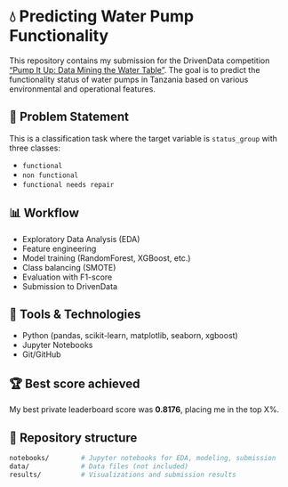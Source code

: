 # 💧 Predicting Water Pump Functionality

This repository contains my submission for the DrivenData competition [“Pump It Up: Data Mining the Water Table”](https://www.drivendata.org/competitions/7/pump-it-up-data-mining-the-water-table/). The goal is to predict the functionality status of water pumps in Tanzania based on various environmental and operational features.

## 🧠 Problem Statement

This is a classification task where the target variable is `status_group` with three classes:
- `functional`
- `non functional`
- `functional needs repair`

## 📊 Workflow

- Exploratory Data Analysis (EDA)
- Feature engineering
- Model training (RandomForest, XGBoost, etc.)
- Class balancing (SMOTE)
- Evaluation with F1-score
- Submission to DrivenData

## 🧰 Tools & Technologies

- Python (pandas, scikit-learn, matplotlib, seaborn, xgboost)
- Jupyter Notebooks
- Git/GitHub

## 🏆 Best score achieved

My best private leaderboard score was **0.8176**, placing me in the top X%.

## 📁 Repository structure

```bash
notebooks/        # Jupyter notebooks for EDA, modeling, submission
data/             # Data files (not included)
results/          # Visualizations and submission results
